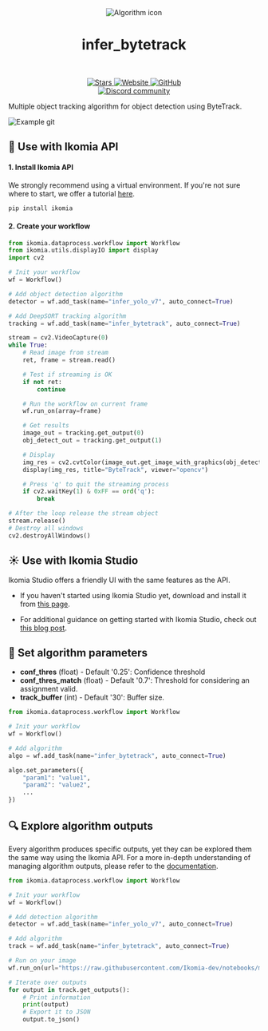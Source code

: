 <div align="center">
  <img src="images/icon.png" alt="Algorithm icon">
  <h1 align="center">infer_bytetrack</h1>
</div>
<br />
<p align="center">
    <a href="https://github.com/Ikomia-hub/infer_bytetrack">
        <img alt="Stars" src="https://img.shields.io/github/stars/Ikomia-hub/infer_bytetrack">
    </a>
    <a href="https://app.ikomia.ai/hub/">
        <img alt="Website" src="https://img.shields.io/website/http/app.ikomia.ai/en.svg?down_color=red&down_message=offline&up_message=online">
    </a>
    <a href="https://github.com/Ikomia-hub/infer_bytetrack/blob/main/LICENSE.md">
        <img alt="GitHub" src="https://img.shields.io/github/license/Ikomia-hub/infer_bytetrack.svg?color=blue">
    </a>    
    <br>
    <a href="https://discord.com/invite/82Tnw9UGGc">
        <img alt="Discord community" src="https://img.shields.io/badge/Discord-white?style=social&logo=discord">
    </a> 
</p>

Multiple object tracking algorithm for object detection using ByteTrack.

![Example git](https://github.com/ifzhang/ByteTrack/blob/main/assets/MOT17-07-SDP.gif?raw=true)

## :rocket: Use with Ikomia API

#### 1. Install Ikomia API

We strongly recommend using a virtual environment. If you're not sure where to start, we offer a tutorial [here](https://www.ikomia.ai/blog/a-step-by-step-guide-to-creating-virtual-environments-in-python).

```sh
pip install ikomia
```

#### 2. Create your workflow

```python
from ikomia.dataprocess.workflow import Workflow
from ikomia.utils.displayIO import display
import cv2

# Init your workflow
wf = Workflow()

# Add object detection algorithm
detector = wf.add_task(name="infer_yolo_v7", auto_connect=True)

# Add DeepSORT tracking algorithm
tracking = wf.add_task(name="infer_bytetrack", auto_connect=True)

stream = cv2.VideoCapture(0)
while True:
    # Read image from stream
    ret, frame = stream.read()

    # Test if streaming is OK
    if not ret:
        continue

    # Run the workflow on current frame
    wf.run_on(array=frame)

    # Get results
    image_out = tracking.get_output(0)
    obj_detect_out = tracking.get_output(1)

    # Display
    img_res = cv2.cvtColor(image_out.get_image_with_graphics(obj_detect_out), cv2.COLOR_BGR2RGB)
    display(img_res, title="ByteTrack", viewer="opencv")

    # Press 'q' to quit the streaming process
    if cv2.waitKey(1) & 0xFF == ord('q'):
        break

# After the loop release the stream object
stream.release()
# Destroy all windows
cv2.destroyAllWindows()
```

## :sunny: Use with Ikomia Studio

Ikomia Studio offers a friendly UI with the same features as the API.

- If you haven't started using Ikomia Studio yet, download and install it from [this page](https://www.ikomia.ai/studio).

- For additional guidance on getting started with Ikomia Studio, check out [this blog post](https://www.ikomia.ai/blog/how-to-get-started-with-ikomia-studio).

## :pencil: Set algorithm parameters

- **conf_thres** (float) - Default '0.25': Confidence threshold
- **conf_thres_match** (float) - Default '0.7': Threshold for considering an assignment valid.
- **track_buffer** (int) - Default '30': Buffer size.


```python
from ikomia.dataprocess.workflow import Workflow

# Init your workflow
wf = Workflow()

# Add algorithm
algo = wf.add_task(name="infer_bytetrack", auto_connect=True)

algo.set_parameters({
    "param1": "value1",
    "param2": "value2",
    ...
})
```

## :mag: Explore algorithm outputs

Every algorithm produces specific outputs, yet they can be explored them the same way using the Ikomia API. For a more in-depth understanding of managing algorithm outputs, please refer to the [documentation](https://ikomia-dev.github.io/python-api-documentation/advanced_guide/IO_management.html).

```python
from ikomia.dataprocess.workflow import Workflow

# Init your workflow
wf = Workflow()

# Add detection algorithm
detector = wf.add_task(name="infer_yolo_v7", auto_connect=True)

# Add algorithm
track = wf.add_task(name="infer_bytetrack", auto_connect=True)

# Run on your image  
wf.run_on(url="https://raw.githubusercontent.com/Ikomia-dev/notebooks/main/examples/img/img_work.jpg")

# Iterate over outputs
for output in track.get_outputs():
    # Print information
    print(output)
    # Export it to JSON
    output.to_json()
```

